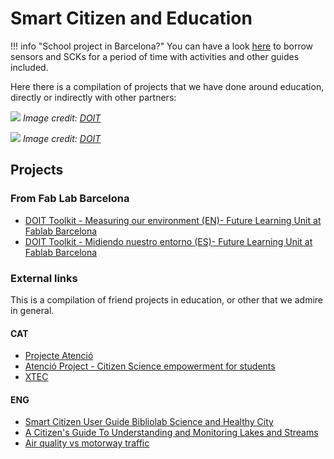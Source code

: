 # Smart Citizen and Education

!!! info "School project in Barcelona?"
    You can have a look [here](https://serveiseducatius.xtec.cat/cesire/prestec/sensors-smart-citizen/) to borrow sensors and SCKs for a period of time with activities and other guides included.

Here there is a compilation of projects that we have done around education, directly or indirectly with other partners:

![](/assets/images/doit.png)
_Image credit: [DOIT](https://doit-europe.net)_

<!-- {{ get_snippet_rel('docs/includes/education/en/index.md')}} -->

![](/assets/images/learningbydoing.png)
_Image credit: [DOIT](https://doit-europe.net)_

## Projects

### From Fab Lab Barcelona

- [DOIT Toolkit - Measuring our environment (EN)- Future Learning Unit at Fablab Barcelona](https://toolboxadmin.doit-europe.net/sites/default/files/2020-05/10_Measuring%20Our%20Environment_DOIT-Manual_en.pdf)
- [DOIT Toolkit - Midiendo nuestro entorno (ES)- Future Learning Unit at Fablab Barcelona](https://toolboxadmin.doit-europe.net/sites/default/files/2020-05/10_Measuring%20Our%20Environment_DOIT-Manual_espanol.pdf)
<!-- - [AULAMAR - Técnicas de Muestreo de agua (ES)](resources/education/Aulamar/) -->
<!-- TODO - Find a way to arrange it -->

### External links

This is a compilation of friend projects in education, or other that we admire in general.

#### CAT

- [Projecte Atenció](https://sites.google.com/view/projecteatencio/material-did%C3%A0ctic-19-20/m3-com-%C3%A9s-la-qualitat-de-laire-de-linstitut?authuser=0)
- [Atenció Project - Citizen Science empowerment for students](https://sites.google.com/view/projecteatencio/inici?authuser=0%20)
- [XTEC](https://xtec.gencat.cat/ca/inici)

#### ENG

- [Smart Citizen User Guide Bibliolab Science and Healthy City](/assets/publications/Smart_Citizen_Kit_User_Guide_Bibliolab_Science_and_Healthy_City.pdf)
- [A Citizen's Guide To Understanding and Monitoring Lakes and Streams](https://apps.ecology.wa.gov/publications/documents/94149.pdf)
- [Air quality vs motorway traffic](https://github.com/cooscoos/air_qual)
